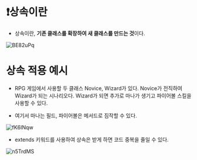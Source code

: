 # ❗상속이란

- 상속이란, **기존 클래스를 확장하여 새 클래스를 만드는 것**이다.

![BE82uPq](https://github.com/dnwls16071/TIL/assets/106802375/e0d88d60-aa1a-4591-9611-b2df347df2b9)

# 상속 적용 예시

- RPG 게임에서 사용할 두 클래스 Novice, Wizard가 있다. Novice가 전직하여 Wizard가 되는 시나리오다. Wizard가 되면 추가로 마나가 생기고 파이어볼 스킬을 사용할 수 있다.

- 여기서 마나는 필드, 파이어볼은 메서드로 짐작할 수 있다.

![fK6INqw](https://github.com/dnwls16071/TIL/assets/106802375/0a7f2160-ea4f-4369-be3a-512f041e0688)

- extends 키워드를 사용하여 상속은 받게 하면 코드 중복을 줄일 수 있다.

![n5TrdMS](https://github.com/dnwls16071/TIL/assets/106802375/b2299c87-8bf8-4e36-a86e-3031ea83ec86)
























